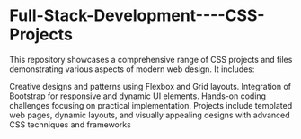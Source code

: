 # Full-Stack-Development----CSS-Projects
This repository showcases a comprehensive range of CSS projects and files demonstrating various aspects of modern web design. It includes:

Creative designs and patterns using Flexbox and Grid layouts.
Integration of Bootstrap for responsive and dynamic UI elements.
Hands-on coding challenges focusing on practical implementation.
Projects include templated web pages, dynamic layouts, and visually appealing designs with advanced CSS techniques and frameworks
